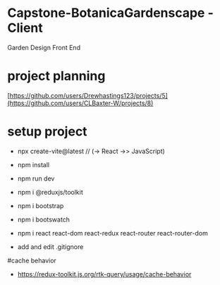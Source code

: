 # Capstone-BotanicaGardenscape - Client

Garden Design Front End

# project planning

[https://github.com/users/Drewhastings123/projects/5](https://github.com/users/CLBaxter-W/projects/8)

# setup project
* npx create-vite@latest  // (-> React ->> JavaScript)
* npm install
* npm run dev

* npm i @reduxjs/toolkit
* npm i bootstrap
* npm i bootswatch
* npm i react react-dom react-redux react-router react-router-dom

* add and edit .gitignore

#cache behavior
* https://redux-toolkit.js.org/rtk-query/usage/cache-behavior